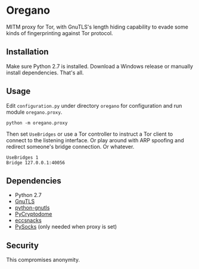 # Oregano

MITM proxy for Tor, with GnuTLS's length hiding capability to evade some kinds of fingerprinting against Tor protocol.

## Installation

Make sure Python 2.7 is installed. Download a Windows release or manually install dependencies. That's all.

## Usage

Edit `configuration.py` under directory `oregano` for configuration and run module `oregano.proxy`.
```
python -m oregano.proxy
```

Then set `UseBridges` or use a Tor controller to instruct a Tor client to connect to the listening interface. Or play around with ARP spoofing and redirect someone's bridge connection. Or whatever.
```
UseBridges 1
Bridge 127.0.0.1:40056
```

## Dependencies

* Python 2.7
* [GnuTLS](https://gnutls.org/)
* [python-gnutls](https://github.com/nametoolong/python-gnutls)
* [PyCryptodome](https://www.pycryptodome.org/)
* [eccsnacks](https://github.com/nnathan/eccsnacks)
* [PySocks](https://github.com/Anorov/PySocks) (only needed when proxy is set)

## Security

This compromises anonymity.
